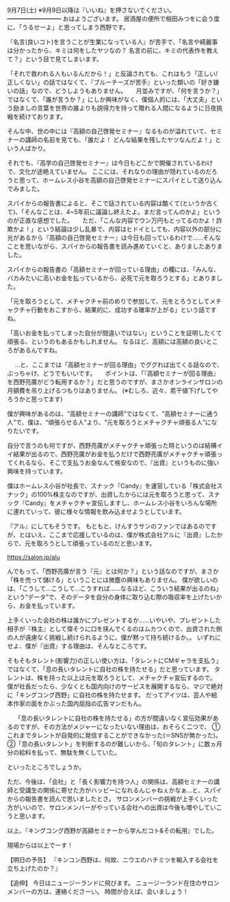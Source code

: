 9月7日(土) ※9月9日以降は『いいね』を押さないでください。
━━━━━━━━━
おはようございます。
居酒屋の便所で相田みつをに会う度に、「うるせーよ」と思ってしまう西野です。

『名言(良いコト)を言うことが生業になっている人』が苦手で、「名言や綺麗事は分かったから、キミは何をしたヤツなの？ 名言の前に、キミの代表作を教えて？」という目で見てしまいます。

「それで救われる人もいるんだから！」と反論されても、これはもう「正しい/正しくない」の話ではなくて、『ブルーチーズが苦手』といった類いの「好き嫌いの話」なので、どうしようもありません。
　
月並みですが、「何を言うか？」ではなくて、「誰が言うか？」にしか興味がなく、僕個人的には、「大丈夫」という励ましの言葉を世界の誰よりも説得力を持って贈れる人間になるように日夜挑戦を続けております。

そんな中、世の中には『高額の自己啓発セミナー』なるものが溢れていて、セミナーの講師の名前を見ても、「誰だよ！ どんな結果を残したヤツなんだよ！」という人ばかり。

それでも、『高学の自己啓発セミナー』は今日もどこかで開催されているわけで、文化が途絶えていません。
ここには、それなりの理由が隠れているのだろうと思って、ホームレス小谷を高額の自己啓発セミナーにスパイとして送り込んでみました。

スパイからの報告書によると、そこで話されている内容は酷くて(というか古くて)、「そんなことは、4~5年前に議論し終えたよ。まだ言ってんのかよ」というのが正直な感想でした。
　
ただ、「こんな内容でウン万円もとってるのかよ！詐欺かよ！」という結論は少し乱暴で、内容はヒドイとしても、内容以外の部分に光があるから『高額の自己啓発セミナー』は今日も回っているわけで……そんなことを思いながら、スパイからの報告書を読み進めていくと、ありましたありました。　

スパイからの報告書の「高額セミナーが回っている理由」の欄には、「みんな、バカみたいに高いお金を払っているから、必死で元を取ろうとする」とありました。

「元を取ろうとして、メチャクチャ前のめりで参加して、元をとろうとしてメチャクチャ行動をおこすから、結果的に、成功する確率が上がる」という話ですね。

「高いお金を払ってしまった自分が間違いではない」ということを証明したくて頑張る、というのもあるかもしれません。
なるほど、高額には高額の良いところがあるんですね。

　
…と、ここまでは「高額セミナーが回る理由」でググれば出てくる話なので、ぶっちゃけ、どうでもいいです。
　
ポイントは、「『高額セミナーが回る理由』を西野亮廣がどう転用するか？」だと思うのですが、まさかオンラインサロンの月額費を吊り上げるつもりはありません。
(※むしろ、近々、若干値下げしてやろうかと思ってます)

僕が興味があるのは、“高額セミナーの講師”ではなくて、“高額セミナーに通う人”で、僕は、“頑張らせる人”より、“元を取ろうとメチャクチャ頑張る人”になりたいです。

自分で言うのも何ですが、西野亮廣がメチャクチャ頑張った時というのは結構イイ結果が出るので、西野亮廣がお金を払うだけで西野亮廣がメチャクチャ頑張ってくれるなら、そこで支払うお金なんて格安なので、『出資』というものに強い興味を持っています。

僕はホームレス小谷が社長で、スナック『Candy』を運営している「株式会社スナック」の100%株主なのですが、出資したからには元を取ろうと思って、スナック『Candy』をメチャクチャ宣伝しますし、ホームレス小谷をいろんな場所に連れていって、彼に様々な情報を飲み込ませようとしています。

『アル』にしてもそうです。
もともと、けんすうサンのファンではあるのですが、とはいえ、ここまで応援しているのは、僕が株式会社アルに『出資』したからで、元を取ろうとして頑張っているのだと思います。

https://salon.jp/alu

んでもって、「西野亮廣が言う『元』とは何か？」という話なのですが、まさか「株を売って儲ける」ということには微塵の興味もありません。
僕が欲しいのは、「こうして…こうして…こうすれば……なるほど、こういう結果が出るのね」という“データ”で、そのデータを自分の身体に取り込む際の吸収率を上げたいから、お金を払っています。

上手くいった会社の株は誰かにプレゼントするか……いやいや、プレゼントした相手が『株主』として偉そうに口を挟んでくるのはムカつくので、出資された側の人が遠慮なく挑戦し続けられるように、僕が黙って持ち続けるか。。
いずれにせよ、僕が『出資』する理由は、そんなところです。

そもそもタレント(影響力)の正しい使い方は、「タレントにCMギャラを支払う」ではなくて、「息の長いタレントに自社の株を持たせる」だと思っています。
タレントは、株を持った以上は元を取ろうとして、メチャクチャ宣伝するので。
僕が社長だったら、少なくとも国内向けのサービスを展開するなら、マジで絶対に「キングコング西野」に自社の株を持たせます。
だってアイツは、芸人や絵本作家の面をかぶった国内屈指の広告マンだもん。

　
「息の長いタレントに自社の株を持たせる」の方が間違いなく宣伝効果があるのですが、その方法がメジャーになったいない理由は、おそらく二つで、
①これまでタレントが自発的に発信することができなかった(＝SNSが無かった)。
②「息の長いタレント」を判断するのが難しいから、「旬のタレント」に数ヵ月分の給料を払って、無駄を無くしていた。

といったところでしょうか。

ただ、今後は、「会社」と「長く影響力を持つ人」の関係は、高額セミナーの講師と受講生の関係に寄せた方がハッピーになれるんじゃねぇかなぁ…と、スパイからの報告書を読んで思いましたとさ。
サロンメンバーの挑戦が上手くいった方がいいので、サロンメンバーがやっている会社への出資は今後も増やしていこうと思います。

以上、『キングコング西野が高額セミナーから学んだコト&その転用』でした。

現場からは以上でーす！

【明日の予告】
『キンコン西野は、何故、ニウエのハチミツを輸入する会社を立ち上げたのか？』

【追伸】
今日はニュージーランドに飛びます。
ニュージーランド在住のサロンメンバーの方は、連絡くださーい。
時間が合えば、会いましょう！
